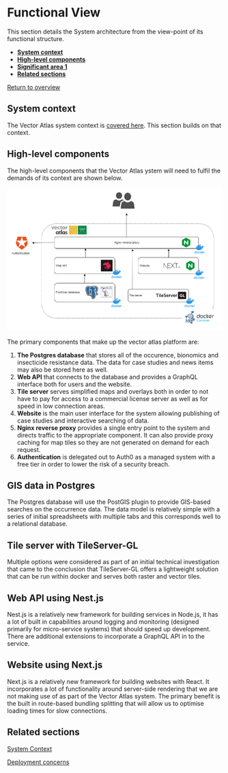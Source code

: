 # Functional View

This section details the System architecture from the view-point of its functional
structure.

* **[System context](#system-context)**
* **[High-level components](#high-level-components)**
* **[Significant area 1](#significant-area-1)**
* **[Related sections](#related-sections)**

[Return to overview](./01-architecture-overview.md)

## System context

The Vector Atlas system context is [covered here](./02-architecture-context.md). This section builds on that context.

## High-level components

The high-level components that the Vector Atlas ystem will need to fulfil the demands of its context are shown below.

![high level components](./images/components.png)

The primary components that make up the vector atlas platform are:
1. **The Postgres database** that stores all of the occurence, bionomics and insecticide resistance data. The data for case studies and news items may also be stored here as well.
1. **Web API** that connects to the database and provides a GraphQL interface both for users and the website.
1. **Tile server** serves simplified maps and overlays both in order to not have to pay for access to a commercial license server as well as for speed in low connection areas.
1. **Website** is the main user interface for the system allowing publishing of case studies and interactive searching of data.
1. **Nginx reverse proxy** provides a single entry point to the system and directs traffic to the appropriate component. It can also provide proxy caching for map tiles so they are not generated on demand for each request.
1. **Authentication** is delegated out to Auth0 as a managed system with a free tier in order to lower the risk of a security breach.


## GIS data in Postgres

The Postgres database will use the PostGIS plugin to provide GIS-based searches on the occurrence data. The data model is relatively simple with a series of initial spreadsheets with multiple tabs and this corresponds well to a relational database.

## Tile server with TileServer-GL

Multiple options were considered as part of an initial technical investigation that came to the conclusion that TileServer-GL offers a lightweight solution that can be run within docker and serves both raster and vector tiles.

## Web API using Nest.js

Nest.js is a relatively new framework for building services in Node.js, it has a lot of built in capabilities around logging and monitoring (designed primarily for micro-service systems) that should speed up development. There are additional extensions to incorporate a GraphQL API in to the service.

## Website using Next.js

Next.js is a relatively new framework for building websites with React. It incorporates a lot of functionality around server-side rendering that we are not making use of as part of the Vector Atlas system. The primary benefit is the built in route-based bundling splitting that will allow us to optimise loading times for slow connections.

## Related sections

[System Context](./02-architecture-context.md)

[Deployment concerns](./06-architecture-deployment.md)
